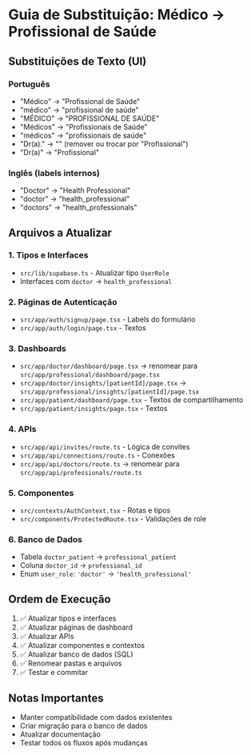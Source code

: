 # Guia de Substituição: Médico → Profissional de Saúde

## Substituições de Texto (UI)

### Português
- "Médico" → "Profissional de Saúde"
- "médico" → "profissional de saúde"
- "MÉDICO" → "PROFISSIONAL DE SAÚDE"
- "Médicos" → "Profissionais de Saúde"
- "médicos" → "profissionais de saúde"
- "Dr(a)." → "" (remover ou trocar por "Profissional")
- "Dr(a)" → "Profissional"

### Inglês (labels internos)
- "Doctor" → "Health Professional"
- "doctor" → "health_professional"
- "doctors" → "health_professionals"

## Arquivos a Atualizar

### 1. Tipos e Interfaces
- `src/lib/supabase.ts` - Atualizar tipo `UserRole`
- Interfaces com `doctor` → `health_professional`

### 2. Páginas de Autenticação
- `src/app/auth/signup/page.tsx` - Labels do formulário
- `src/app/auth/login/page.tsx` - Textos

### 3. Dashboards
- `src/app/doctor/dashboard/page.tsx` → renomear para `src/app/professional/dashboard/page.tsx`
- `src/app/doctor/insights/[patientId]/page.tsx` → `src/app/professional/insights/[patientId]/page.tsx`
- `src/app/patient/dashboard/page.tsx` - Textos de compartilhamento
- `src/app/patient/insights/page.tsx` - Textos

### 4. APIs
- `src/app/api/invites/route.ts` - Lógica de convites
- `src/app/api/connections/route.ts` - Conexões
- `src/app/api/doctors/route.ts` → renomear para `src/app/api/professionals/route.ts`

### 5. Componentes
- `src/contexts/AuthContext.tsx` - Rotas e tipos
- `src/components/ProtectedRoute.tsx` - Validações de role

### 6. Banco de Dados
- Tabela `doctor_patient` → `professional_patient`
- Coluna `doctor_id` → `professional_id`
- Enum `user_role`: `'doctor'` → `'health_professional'`

## Ordem de Execução

1. ✅ Atualizar tipos e interfaces
2. ✅ Atualizar páginas de dashboard
3. ✅ Atualizar APIs
4. ✅ Atualizar componentes e contextos
5. ✅ Atualizar banco de dados (SQL)
6. ✅ Renomear pastas e arquivos
7. ✅ Testar e commitar

## Notas Importantes

- Manter compatibilidade com dados existentes
- Criar migração para o banco de dados
- Atualizar documentação
- Testar todos os fluxos após mudanças
